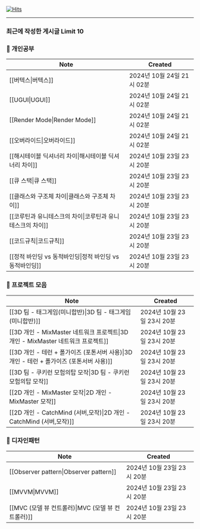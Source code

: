  [![Hits](https://hits.seeyoufarm.com/api/count/incr/badge.svg?url=https%3A%2F%2Fpublish.obsidian.md%2Funity%2FHome&count_bg=%2386B0E2&title_bg=%23555555&icon=&icon_color=%23E7E7E7&title=Today/Total&edge_flat=false)](https://hits.seeyoufarm.com)


---
### 최근에 작성한 게시글 Limit 10



### 📂 개인공부

| Note                                               | Created               |
| -------------------------------------------------- | --------------------- |
| [[버텍스\|버텍스]]                        | 2024년 10월 24일 21시 02분 |
| [[UGUI\|UGUI]]                      | 2024년 10월 24일 21시 02분 |
| [[Render Mode\|Render Mode]] | 2024년 10월 24일 21시 02분 |
| [[오버라이드\|오버라이드]]                        | 2024년 10월 24일 21시 02분 |
| [[해시테이블 딕셔너리 차이\|해시테이블 딕셔너리 차이]]        | 2024년 10월 23일 23시 20분 |
| [[큐 스택\|큐 스택]]                          | 2024년 10월 23일 23시 20분 |
| [[클래스와 구조체 차이\|클래스와 구조체 차이]]            | 2024년 10월 23일 23시 20분 |
| [[코루틴과 유니테스크의 차이\|코루틴과 유니테스크의 차이]]      | 2024년 10월 23일 23시 20분 |
| [[코드규칙\|코드규칙]]                          | 2024년 10월 23일 23시 20분 |
| [[정적 바인딩 vs 동적바인딩\|정적 바인딩 vs 동적바인딩]]    | 2024년 10월 23일 23시 20분 |


### 📂 프로젝트 모음

| Note                                                                       | Created               |
| -------------------------------------------------------------------------- | --------------------- |
| [[3D 팀 - 태그게임(미니합반)\|3D 팀 - 태그게임(미니합반)]]                     | 2024년 10월 23일 23시 20분 |
| [[3D 개인 - MixMaster 네트워크 프로젝트\|3D 개인 - MixMaster 네트워크 프로젝트]] | 2024년 10월 23일 23시 20분 |
| [[3D 개인 - 테런 + 폴가이즈 (포톤서버 사용)\|3D 개인 - 테런 + 폴가이즈 (포톤서버 사용)]] | 2024년 10월 23일 23시 20분 |
| [[3D 팀 - 쿠키런 모험의탑 모작\|3D 팀 - 쿠키런 모험의탑 모작]]                   | 2024년 10월 23일 23시 20분 |
| [[2D 개인 - MixMaster 모작\|2D 개인 - MixMaster 모작]]               | 2024년 10월 23일 23시 20분 |
| [[2D 개인 - CatchMind (서버,모작)\|2D 개인 - CatchMind (서버,모작)]]     | 2024년 10월 23일 23시 20분 |


### 📂 디자인패턴

| Note                                                    | Created               |
| ------------------------------------------------------- | --------------------- |
| [[Observer pattern\|Observer pattern]] | 2024년 10월 23일 23시 20분 |
| [[MVVM\|MVVM]]                         | 2024년 10월 23일 23시 20분 |
| [[MVC (모델 뷰 컨트롤러)\|MVC (모델 뷰 컨트롤러)]]   | 2024년 10월 23일 23시 20분 |


